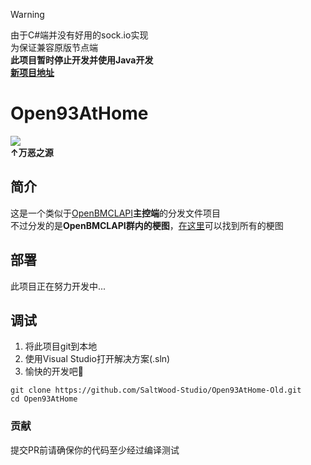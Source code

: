 > [!warning]
> 由于C#端并没有好用的sock.io实现<br>
> 为保证兼容原版节点端<br>
> **此项目暂时停止开发并使用Java开发**<br>
> **[新项目地址](https://github.com/SaltWood-Studio/Open93AtHome)**
# Open93AtHome
<img src="https://raw.githubusercontent.com/Mxmilu666/bangbang93HUB/main/8Mi_Yile/%E6%88%91%E5%92%8C%E4%BA%B2%E5%A6%B9%E6%9C%80%E8%BF%91.jpg"><br>
**↑万恶之源**

## 简介
这是一个类似于[OpenBMCLAPI](https://github.com/bangbang93/openbmclapi)**主控端**的分发文件项目<br>
不过分发的是**OpenBMCLAPI群内的梗图**，[在这里](https://github.com/Mxmilu666/bangbang93HUB)可以找到所有的梗图
## 部署
此项目正在努力开发中...
## 调试
1. 将此项目git到本地
2. 使用Visual Studio打开解决方案(.sln)
3. 愉快的开发吧🎉
``` shell
git clone https://github.com/SaltWood-Studio/Open93AtHome-Old.git
cd Open93AtHome
```
### 贡献
提交PR前请确保你的代码至少经过编译测试
